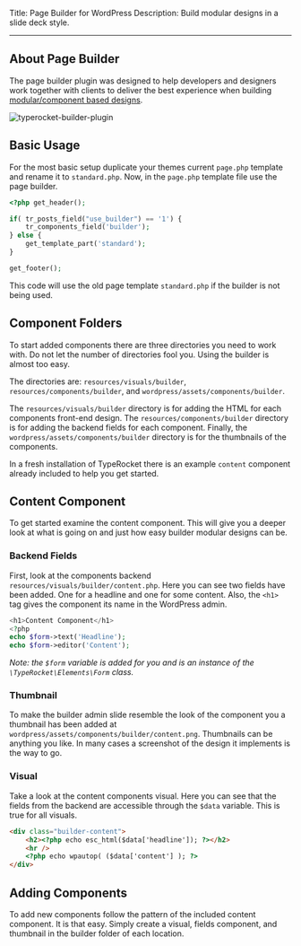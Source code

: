 Title: Page Builder for WordPress
Description: Build modular designs in a slide deck style. 

---

## About Page Builder

The page builder plugin was designed to help developers and designers work together with clients to deliver the best experience when building [modular/component based designs](http://alistapart.com/article/language-of-modular-design).

![typerocket-builder-plugin](https://typerocket.com/wp-content/uploads/2016/09/typerocket-builder-plugin.gif)

## Basic Usage

For the most basic setup duplicate your themes current `page.php` template and rename it to `standard.php`. Now, in the `page.php` template file use the page builder.

```php
<?php get_header();

if( tr_posts_field("use_builder") == '1') {
    tr_components_field('builder');
} else {
    get_template_part('standard');
}

get_footer();
```

This code will use the old page template `standard.php` if the builder is not being used.

## Component Folders

To start added components there are three directories you need to work with. Do not let the number of directories fool you. Using the builder is almost too easy.

The directories are: `resources/visuals/builder`, `resources/components/builder`, and `wordpress/assets/components/builder`.

The `resources/visuals/builder` directory is for adding the HTML for each components front-end design. The `resources/components/builder` directory is for adding the backend fields for each component. Finally, the `wordpress/assets/components/builder` directory is for the thumbnails of the components.

In a fresh installation of TypeRocket there is an example `content` component already included to help you get started.

## Content Component

To get started examine the content component. This will give you a deeper look at what is going on and just how easy builder modular designs can be.

### Backend Fields

First, look at the components backend `resources/visuals/builder/content.php`. Here you can see two fields have been added. One for a headline and one for some content. Also, the `<h1>` tag gives the component its name in the WordPress admin.

```php
<h1>Content Component</h1>
<?php
echo $form->text('Headline');
echo $form->editor('Content');
```

*Note: the `$form` variable is added for you and is an instance of the `\TypeRocket\Elements\Form` class.*

### Thumbnail

To make the builder admin slide resemble the look of the component you a thumbnail has been added at `wordpress/assets/components/builder/content.png`. Thumbnails can be anything you like. In many cases a screenshot of the design it implements is the way to go.

### Visual

Take a look at the content components visual. Here you can see that the fields from the backend are accessible through the `$data` variable. This is true for all visuals. 

```html
<div class="builder-content">
    <h2><?php echo esc_html($data['headline']); ?></h2>
    <hr />
    <?php echo wpautop( ($data['content'] ); ?>
</div>
```

## Adding Components

To add new components follow the pattern of the included content component. It is that easy. Simply create a visual, fields component, and thumbnail in the builder folder of each location.